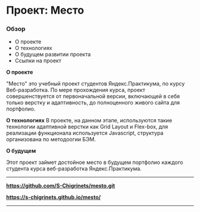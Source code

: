 # Проект: Место

### Обзор
* О проекте
* О технологиях
* О будущем развитии проекта
* Ссылки на проект 

**О проекте**

"Место" это учебный проект студентов Яндекс.Практикума, по курсу Веб-разработка. По мере прохождения курса, проект совершенствуется от первоначальной версии, включающей в себя только верстку и адаптивность, до полноценного живого сайта для портфолио.

**О технологиях**
В проекте, на данном этапе, используются такие технологии адаптивной верстки как Grid Layout и Flex-box, для реализации функционала используется Javascript, структура организована по методоогии БЭМ.


**О будущем**

Этот проект займет достойное место в будущем портфолио каждого студента курса веб-разработка Яндекс.Практикума.
***

**https://github.com/S-Chigrinets/mesto.git**

**https://s-chigrinets.github.io/mesto/**
***


